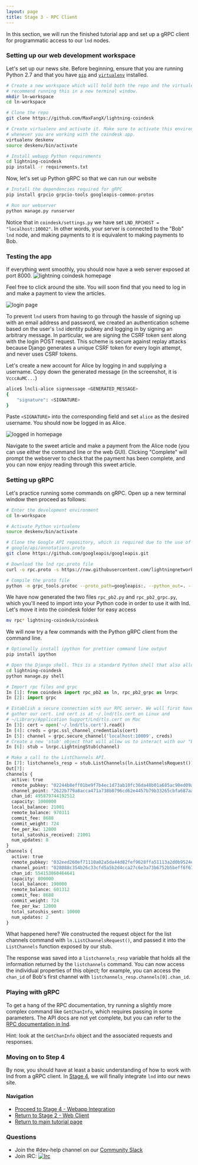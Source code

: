 ```yaml
---
layout: page
title: Stage 3 - RPC Client
---
```


In this section, we will run the finished tutorial app and set up a gRPC client
for programmatic access to our `lnd` nodes.

### Setting up our web development workspace

Let's set up our news site. Before beginning, ensure that you are running
Python 2.7 and that you have
[`pip`](https://pip.pypa.io/en/stable/installing/) and
[`virtualenv`](https://virtualenv.pypa.io/en/stable/installation/) installed.
```bash
# Create a new workspace which will hold both the repo and the virtualenv. We
# recommend running this in a new terminal window.
mkdir ln-workspace
cd ln-workspace

# Clone the repo
git clone https://github.com/MaxFangX/lightning-coindesk

# Create virtualenv and activate it. Make sure to activate this environment
# whenever you are working with the coindesk app.
virtualenv deskenv
source deskenv/bin/activate

# Install webapp Python requirements
cd lightning-coindesk
pip install -r requirements.txt
```

Now, let's set up Python gRPC so that we can run our website
```bash
# Install the dependencies required for gRPC
pip install grpcio grpcio-tools googleapis-common-protos

# Run our webserver
python manage.py runserver
```

Notice that in `coindesk/settings.py` we have set
`LND_RPCHOST = "localhost:10002"`. In other words, your server is connected to
the "Bob" `lnd` node, and making payments to it is equivalent to making
payments to Bob.

### Testing the app

If everything went smoothly, you should now have a web server exposed at port
8000. 
![lightning coindesk homepage](http://i.imgur.com/D2LgBUi.png)

Feel free to click around the site. You will soon find that you need to log in
and make a payment to view the articles.

![login page](http://i.imgur.com/zLTEYfk.png)

To prevent `lnd` users from having to go through the hassle of signing up with
an email address and password, we created an authentication scheme based on the
user's `lnd` identity pubkey and logging in by signing an arbitrary message. In
particular, we are signing the CSRF token sent along with the login POST
request. This scheme is secure against replay attacks because Django generates
a unique CSRF token for every login attempt, and never uses CSRF tokens.

Let's create a new account for Alice by logging in and supplying a username.
Copy down the generated message (in the screenshot, it is `VcccAuMC...`)

```bash
alice$ lncli-alice signmessage <GENERATED_MESSAGE>
{
    "signature": <SIGNATURE>
}
```

Paste `<SIGNATURE>` into the corresponding field and set `alice` as the desired
username. You should now be logged in as Alice.

![logged in homepage](http://imgur.com/BGSunzy.png)

Navigate to the sweet article and make a payment from the Alice node (you can
use either the command line or the web GUI). Clicking "Complete" will prompt the
webserver to check that the payment has been complete, and you can now enjoy
reading through this sweet article.

### Setting up gRPC

Let's practice running some commands on gRPC. Open up a new terminal window then proceed as follows:

```bash
# Enter the development environment
cd ln-workspace

# Activate Python virtualenv
source deskenv/bin/activate

# Clone the Google API repository, which is required due to the use of
# google/api/annotations.proto
git clone https://github.com/googleapis/googleapis.git

# Download the lnd rpc.proto file
curl -o rpc.proto -s https://raw.githubusercontent.com/lightningnetwork/lnd/master/lnrpc/rpc.proto

# Compile the proto file
python -m grpc_tools.protoc --proto_path=googleapis:. --python_out=. --grpc_python_out=. rpc.proto
```

We have now generated the two files `rpc_pb2.py` and `rpc_pb2_grpc.py`, which
you'll need to import into your Python code in order to use it with lnd. Let's move it into the coindesk folder for easy access
```bash
mv rpc* lightning-coindesk/coindesk
```

We will now try a few commands with the Python gRPC client from the command
line.
```bash
# Optionally install ipython for prettier command line output
pip install ipython

# Open the Django shell. This is a standard Python shell that also allows access to Django objects.
cd lightning-coindesk
python manage.py shell
```

```python
# Import rpc files and grpc
In [1]: from coindesk import rpc_pb2 as ln, rpc_pb2_grpc as lnrpc
In [2]: import grpc

# Establish a secure connection with our RPC server. We will first have to
# gather our cert. Lnd cert is at ~/.lnd/tls.cert on Linux and
# ~/Library/Application Support/Lnd/tls.cert on Mac
In [3]: cert = open('~/.lnd/tls.cert').read()
In [4]: creds = grpc.ssl_channel_credentials(cert)
In [5]: channel = grpc.secure_channel('localhost:10009', creds)
# Create a new 'stub' object that will allow us to interact with our "Bob" lnd node.
In [6]: stub = lnrpc.LightningStub(channel)

# Make a call to the ListChannels API.
In [7]: listchannels_resp = stub.ListChannels(ln.ListChannelsRequest())
Out[7]:
channels {
  active: true
  remote_pubkey: "02244b8eff01be9f7b4ec1d73ab10fc36da48b01a685ac90ed09a63fe94ec08d0a"
  channel_point: "2622b779a8acca471a738b0796cd62e4457b79b33265cbfa687aadccc329023a:0"
  chan_id: 495879744192512
  capacity: 1000000
  local_balance: 21001
  remote_balance: 970311
  commit_fee: 8688
  commit_weight: 724
  fee_per_kw: 12000
  total_satoshis_received: 21001
  num_updates: 8
}
channels {
  active: true
  remote_pubkey: "032eed260ef71110a02a5da44d82fef9628ffa51113a2d0b9524e7d3bff615a1cf"
  channel_point: "028088c354b26c33cfd5a5b2d4cca27c6e3a73b6752b5beff6f67ce779af5656:1"
  chan_id: 554153860464641
  capacity: 800000
  local_balance: 190000
  remote_balance: 601312
  commit_fee: 8688
  commit_weight: 724
  fee_per_kw: 12000
  total_satoshis_sent: 10000
  num_updates: 2
}
```
What happened here? We constructed the request object for the list channels
command with `ln.ListChannelsRequest()`, and passed it into the `ListChannels`
function exposed by our stub. 

The response was saved into a `listchannels_resp` variable that holds all the
information returned by the `listchannels` command. You can now access the
individual properties of this object; for example, you can access the `chan_id`
of Bob's first channel with `listchannels_resp.channels[0].chan_id`.

### Playing with gRPC

To get a hang of the RPC documentation, try running a slightly more complex
command like `GetChanInfo`, which requires passing in some parameters. The API
docs are not yet complete, but you can refer to the [RPC documentation in
lnd](https://github.com/lightningnetwork/lnd/blob/master/lnrpc/rpc.proto).

Hint: look at the `GetChanInfo` object and the associated requests and
responses.

### Moving on to Step 4

By now, you should have at least a basic understanding of how to work with lnd
from a gRPC client.  In [Stage 4](/tutorial/04-webapp-integration), we will
finally integrate `lnd` into our news site.

#### Navigation
- [Proceed to Stage 4 - Webapp Integration](/tutorial/04-webapp-integration)
- [Return to Stage 2 - Web Client](/tutorial/02-web-client)
- [Return to main tutorial page](/tutorial/)

### Questions
- Join the #dev-help channel on our [Community
  Slack](https://join.slack.com/t/lightningcommunity/shared_invite/MjI4OTg3MzQ4MjI2LTE1MDMxNzM1NTMtNjlmOGYzOTI1Ng)
- Join IRC:
  [![Irc](https://img.shields.io/badge/chat-on%20freenode-brightgreen.svg)](https://webchat.freenode.net/?channels=lnd)
